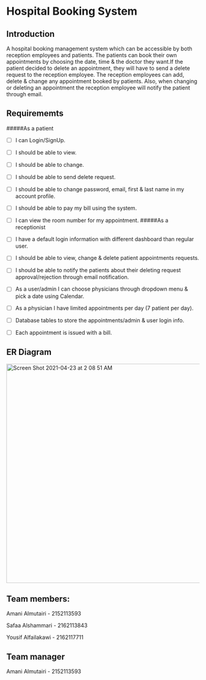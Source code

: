 # Hospital Booking System

## Introduction 

A hospital booking management system which can be accessible by both reception employees and patients. The patients can book their own appointments by choosing the date, time & the doctor they want.If the patient decided to delete an appointment, they will have to send a delete request to the reception employee. The reception employees can add, delete & change any appointment booked by patients. Also, when changing or deleting an appointment the reception employee will notify the patient through email.

## Requirememts 

#####As a patient 
- [ ] I can Login/SignUp.
- [ ] I should be able to view.
- [ ] I should be able to change.
- [ ] I should be able to send delete request.
- [ ] I should be able to change password, email, first & last name in my account profile.
- [ ] I should be able to pay my bill using the system.
- [ ] I can view the room number for my appointment.
#####As a receptionist
- [ ] I have a default login information with different dashboard than regular user.
- [ ] I should be able to view, change & delete patient appointments requests.
- [ ] I should be able to notify the patients about  their deleting request approval/rejection through email notification.
- [ ] As a user/admin I can choose physicians through dropdown menu & pick a date using Calendar.
- [ ] As a physician I have limited appointments per day (7 patient per day).
- [ ] Database tables to store the appointments/admin & user login info.
- [ ] Each appointment is issued with a bill.


## ER Diagram 
<img width="572" alt="Screen Shot 2021-04-23 at 2 08 51 AM" src="https://user-images.githubusercontent.com/81960104/115795594-dbc02c00-a3d8-11eb-9701-905663b410ba.png">

## Team members:
Amani Almutairi - 2152113593

Safaa Alshammari - 2162113843

Yousif Alfailakawi - 2162117711

## Team manager
Amani Almutairi - 2152113593

